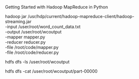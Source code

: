 Getting Started with Hadoop MapReduce in Python


hadoop jar /usr/hdp/current/hadoop-mapreduce-client/hadoop-streaming.jar \
-input /user/root/word_count_data.txt \
-output /user/root/wcoutput \
-mapper mapper.py \
-reducer reducer.py \
-file /root/code/mapper.py \
-file /root/code/reducer.py


hdfs dfs -ls /user/root/wcoutput


hdfs dfs -cat  /user/root/wcoutput/part-00000
